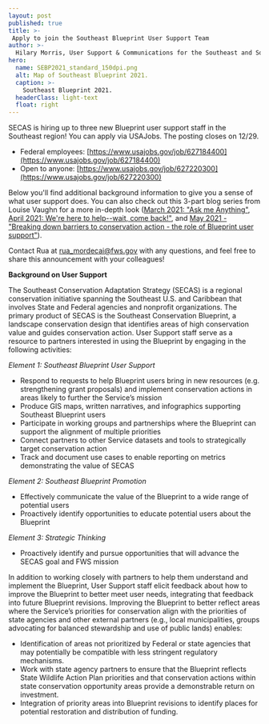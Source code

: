 ```yaml
---
layout: post
published: true
title: >-
 Apply to join the Southeast Blueprint User Support Team
author: >-
  Hilary Morris, User Support & Communications for the Southeast and South Atlantic Blueprints
hero:
  name: SEBP2021_standard_150dpi.png
  alt: Map of Southeast Blueprint 2021.
  caption: >-
    Southeast Blueprint 2021.
  headerClass: light-text
  float: right
---
```

SECAS is hiring up to three new Blueprint user support staff in the Southeast region! You can apply via USAJobs. The posting closes on 12/29.

- Federal employees: [https://www.usajobs.gov/job/627184400](https://www.usajobs.gov/job/627184400)
- Open to anyone:  [https://www.usajobs.gov/job/627220300](https://www.usajobs.gov/job/627220300)

Below you'll find additional background information to give you a sense of what user support does. You can also check out this 3-part blog series from Louise Vaughn for a more in-depth look ([March 2021: "Ask me Anything"](https://secassoutheast.org/2021/03/12/ask-me-anything.html), [April 2021: We're here to help--wait, come back!"](https://secassoutheast.org/2021/04/25/here-to-help-wait-come-back.html), and [May 2021 - "Breaking down barriers to conservation action - the role of Blueprint user support"](https://secassoutheast.org/2021/05/26/Breaking-down-barriers-to-conservation-action-The-role-of-Blueprint-user-support.html)).<!--more-->

Contact Rua at [rua_mordecai@fws.gov](mailto:rua_mordecai@fws.gov) with any questions, and feel free to share this announcement with your colleagues! 

**Background on User Support**

The Southeast Conservation Adaptation Strategy (SECAS) is a regional conservation initiative spanning the Southeast U.S. and Caribbean that involves State and Federal agencies and nonprofit organizations. The primary product of SECAS is the Southeast Conservation Blueprint, a landscape conservation design that identifies areas of high conservation value and guides conservation action. User Support staff serve as a resource to partners interested in using the Blueprint by engaging in the following activities:

_Element 1: Southeast Blueprint User Support_

- Respond to requests to help Blueprint users bring in new resources (e.g. strengthening grant proposals) and implement conservation actions in areas likely to further the Service’s mission  
- Produce GIS maps, written narratives, and infographics supporting Southeast Blueprint users  
- Participate in working groups and partnerships where the Blueprint can support the alignment of multiple priorities
- Connect partners to other Service datasets and tools to strategically target conservation action
- Track and document use cases to enable reporting on metrics demonstrating the value of SECAS

_Element 2: Southeast Blueprint Promotion_

- Effectively communicate the value of the Blueprint to a wide range of potential users
- Proactively identify opportunities to educate potential users about the Blueprint

_Element 3: Strategic Thinking_

- Proactively identify and pursue opportunities that will advance the SECAS goal and FWS mission

In addition to working closely with partners to help them understand and implement the Blueprint, User Support staff elicit feedback about how to improve the Blueprint to better meet user needs, integrating that feedback into future Blueprint revisions. Improving the Blueprint to better reflect areas where the Service’s priorities for conservation align with the priorities of state agencies and other external partners (e.g., local municipalities, groups advocating for balanced stewardship and use of public lands) enables:

- Identification of areas not prioritized by Federal or state agencies that may potentially be compatible with less stringent regulatory mechanisms.
- Work with state agency partners to ensure that the Blueprint reflects State Wildlife Action Plan priorities and that conservation actions within state conservation opportunity areas provide a demonstrable return on investment.
- Integration of priority areas into Blueprint revisions to identify places for potential restoration and distribution of funding.
